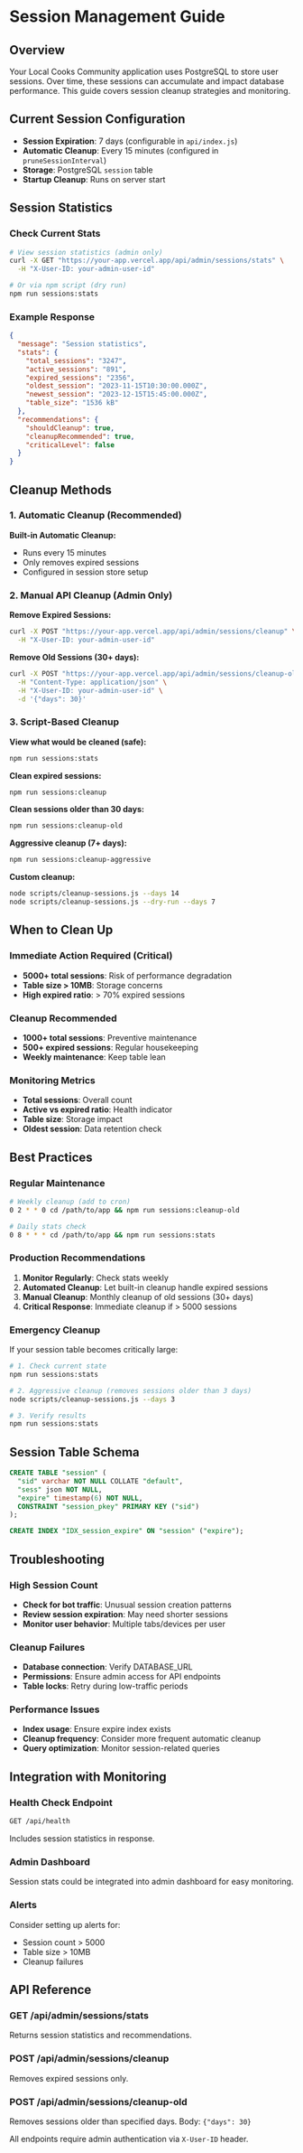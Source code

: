 # Session Management Guide

## Overview

Your Local Cooks Community application uses PostgreSQL to store user sessions. Over time, these sessions can accumulate and impact database performance. This guide covers session cleanup strategies and monitoring.

## Current Session Configuration

- **Session Expiration**: 7 days (configurable in `api/index.js`)
- **Automatic Cleanup**: Every 15 minutes (configured in `pruneSessionInterval`)
- **Storage**: PostgreSQL `session` table
- **Startup Cleanup**: Runs on server start

## Session Statistics

### Check Current Stats
```bash
# View session statistics (admin only)
curl -X GET "https://your-app.vercel.app/api/admin/sessions/stats" \
  -H "X-User-ID: your-admin-user-id"

# Or via npm script (dry run)
npm run sessions:stats
```

### Example Response
```json
{
  "message": "Session statistics",
  "stats": {
    "total_sessions": "3247",
    "active_sessions": "891", 
    "expired_sessions": "2356",
    "oldest_session": "2023-11-15T10:30:00.000Z",
    "newest_session": "2023-12-15T15:45:00.000Z",
    "table_size": "1536 kB"
  },
  "recommendations": {
    "shouldCleanup": true,
    "cleanupRecommended": true,
    "criticalLevel": false
  }
}
```

## Cleanup Methods

### 1. Automatic Cleanup (Recommended)

**Built-in Automatic Cleanup:**
- Runs every 15 minutes
- Only removes expired sessions
- Configured in session store setup

### 2. Manual API Cleanup (Admin Only)

**Remove Expired Sessions:**
```bash
curl -X POST "https://your-app.vercel.app/api/admin/sessions/cleanup" \
  -H "X-User-ID: your-admin-user-id"
```

**Remove Old Sessions (30+ days):**
```bash
curl -X POST "https://your-app.vercel.app/api/admin/sessions/cleanup-old" \
  -H "Content-Type: application/json" \
  -H "X-User-ID: your-admin-user-id" \
  -d '{"days": 30}'
```

### 3. Script-Based Cleanup

**View what would be cleaned (safe):**
```bash
npm run sessions:stats
```

**Clean expired sessions:**
```bash
npm run sessions:cleanup
```

**Clean sessions older than 30 days:**
```bash
npm run sessions:cleanup-old
```

**Aggressive cleanup (7+ days):**
```bash
npm run sessions:cleanup-aggressive
```

**Custom cleanup:**
```bash
node scripts/cleanup-sessions.js --days 14
node scripts/cleanup-sessions.js --dry-run --days 7
```

## When to Clean Up

### Immediate Action Required (Critical)
- **5000+ total sessions**: Risk of performance degradation
- **Table size > 10MB**: Storage concerns
- **High expired ratio**: > 70% expired sessions

### Cleanup Recommended
- **1000+ total sessions**: Preventive maintenance
- **500+ expired sessions**: Regular housekeeping
- **Weekly maintenance**: Keep table lean

### Monitoring Metrics
- **Total sessions**: Overall count
- **Active vs expired ratio**: Health indicator  
- **Table size**: Storage impact
- **Oldest session**: Data retention check

## Best Practices

### Regular Maintenance
```bash
# Weekly cleanup (add to cron)
0 2 * * 0 cd /path/to/app && npm run sessions:cleanup-old

# Daily stats check
0 8 * * * cd /path/to/app && npm run sessions:stats
```

### Production Recommendations

1. **Monitor Regularly**: Check stats weekly
2. **Automated Cleanup**: Let built-in cleanup handle expired sessions
3. **Manual Cleanup**: Monthly cleanup of old sessions (30+ days)
4. **Critical Response**: Immediate cleanup if > 5000 sessions

### Emergency Cleanup

If your session table becomes critically large:

```bash
# 1. Check current state
npm run sessions:stats

# 2. Aggressive cleanup (removes sessions older than 3 days)
node scripts/cleanup-sessions.js --days 3

# 3. Verify results
npm run sessions:stats
```

## Session Table Schema

```sql
CREATE TABLE "session" (
  "sid" varchar NOT NULL COLLATE "default",
  "sess" json NOT NULL,
  "expire" timestamp(6) NOT NULL,
  CONSTRAINT "session_pkey" PRIMARY KEY ("sid")
);

CREATE INDEX "IDX_session_expire" ON "session" ("expire");
```

## Troubleshooting

### High Session Count
- **Check for bot traffic**: Unusual session creation patterns
- **Review session expiration**: May need shorter sessions
- **Monitor user behavior**: Multiple tabs/devices per user

### Cleanup Failures
- **Database connection**: Verify DATABASE_URL
- **Permissions**: Ensure admin access for API endpoints
- **Table locks**: Retry during low-traffic periods

### Performance Issues
- **Index usage**: Ensure expire index exists
- **Cleanup frequency**: Consider more frequent automatic cleanup
- **Query optimization**: Monitor session-related queries

## Integration with Monitoring

### Health Check Endpoint
```bash
GET /api/health
```
Includes session statistics in response.

### Admin Dashboard
Session stats could be integrated into admin dashboard for easy monitoring.

### Alerts
Consider setting up alerts for:
- Session count > 5000
- Table size > 10MB  
- Cleanup failures

## API Reference

### GET /api/admin/sessions/stats
Returns session statistics and recommendations.

### POST /api/admin/sessions/cleanup  
Removes expired sessions only.

### POST /api/admin/sessions/cleanup-old
Removes sessions older than specified days.
Body: `{"days": 30}`

All endpoints require admin authentication via `X-User-ID` header. 